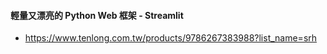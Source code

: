 #### 輕量又漂亮的 Python Web 框架 - Streamlit 
- https://www.tenlong.com.tw/products/9786267383988?list_name=srh
